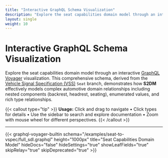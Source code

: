 ```yaml
---
title: "Interactive GraphQL Schema Visualization"
description: "Explore the seat capabilities domain model through an interactive GraphQL Voyager visualization"
layout: single
weight: 10
---
```


# Interactive GraphQL Schema Visualization

Explore the seat capabilities domain model through an interactive [GraphQL Voyager](https://github.com/graphql-kit/graphql-voyager) visualization. This comprehensive schema, derived from the [Vehicle Signal Specification (VSS)](https://covesa.github.io/vehicle_signal_specification/) `Seat` branch, demonstrates how **S2DM** effectively models complex automotive domain relationships including nested components (backrest, headrest, seating), enumerated values, and rich type relationships.

{{< callout type="tip" >}}
**Usage:** Click and drag to navigate • Click types for details • Use the sidebar to search and explore documentation • Zoom with mouse wheel for different perspectives.
{{< /callout >}}

---

{{< graphql-voyager-builtin schema="/examples/seat-to-vspec/full_sdl.graphql" height="1000px" title="Seat Capabilities Domain Model" hideDocs="false" hideSettings="true" showLeafFields="true" skipRelay="true" skipDeprecated="true" >}}
